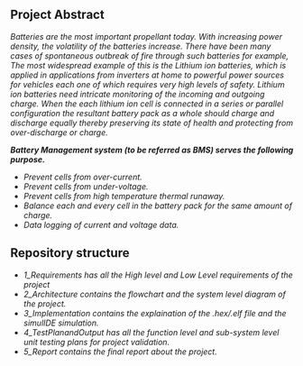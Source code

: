 ## Project Abstract
*Batteries are the most important propellant today. With increasing power density, the
volatility of the batteries increase. There have been many cases of spontaneous outbreak of fire
through such batteries for example, The most widespread example of this is the Lithium ion
batteries, which is applied in applications from inverters at home to powerful power sources for
vehicles each one of which requires very high levels of safety. Lithium ion batteries need intricate
monitoring of the incoming and outgoing charge. When the each lithium ion cell is connected in a
series or parallel configuration the resultant battery pack as a whole should charge and discharge
equally thereby preserving its state of health and protecting from over-discharge or charge.* 

***Battery Management system (to be referred as BMS) serves the following purpose.***
- *Prevent cells from over-current.*
- *Prevent cells from under-voltage.*
- *Prevent cells from high temperature thermal runaway.*
- *Balance each and every cell in the battery pack for the same amount of charge.*
- *Data logging of current and voltage data.*

## Repository structure
- *1_Requirements has all the High level and Low Level requirements of the project*
- *2_Architecture contains the flowchart and the system level diagram of the project.*
- *3_Implementation contains the explaination of the .hex/.elf file and the simulIDE simulation.*
- *4_TestPlanandOutput has all the function level and sub-system level unit testing plans for project validation.*
- *5_Report contains the final report about the project.* 
